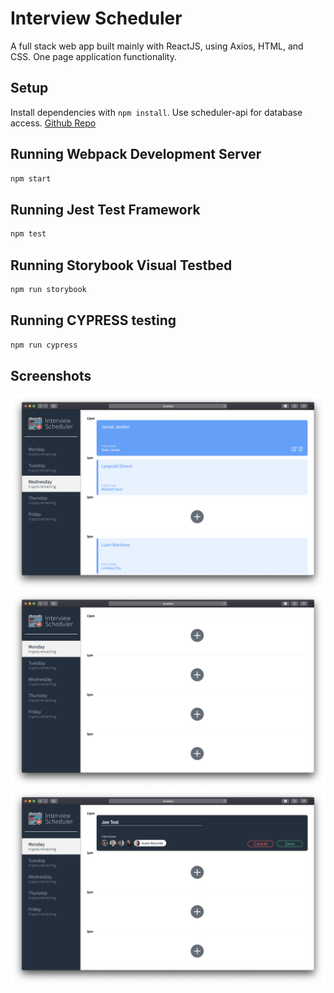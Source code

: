 # Interview Scheduler

A full stack web app built mainly with ReactJS, using Axios, HTML, and CSS. One page application functionality.

## Setup

Install dependencies with `npm install`.
Use scheduler-api for database access. [Github Repo](https://github.com/arianrah/scheduler-api)

## Running Webpack Development Server

```sh
npm start
```

## Running Jest Test Framework

```sh
npm test
```

## Running Storybook Visual Testbed

```sh
npm run storybook
```

## Running CYPRESS testing

```sh
npm run cypress
```

## Screenshots

![1.](./screenshots/ss_1.png)
![1.](./screenshots/ss_2.png)
![1.](./screenshots/ss_3.png)
